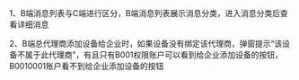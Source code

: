1、B端消息列表与C端进行区分，B端消息列表展示消息分类，进入消息分类后查看详细消息

2、B端总代理商添加设备给企业时，如果设备没有绑定该代理商，弹窗提示“该设备不属于此代理商”，有且只有B001权限账户可以看到给企业添加设备的按钮，B0010001账户看不到给企业添加设备的按钮